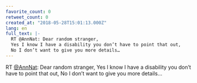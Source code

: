 ```yaml
---
favorite_count: 0
retweet_count: 0
created_at: "2018-05-28T15:01:13.000Z"
lang: en
full_text: |-
  RT @AnnNat: Dear random stranger,
  Yes I know I have a disability you don’t have to point that out,
  No I don’t want to give you more details…
---
```


RT [@AnnNat](https://twitter.com/AnnNat): Dear random stranger, Yes I know I
have a disability you don’t have to point that out, No I don’t want to give you
more details…
